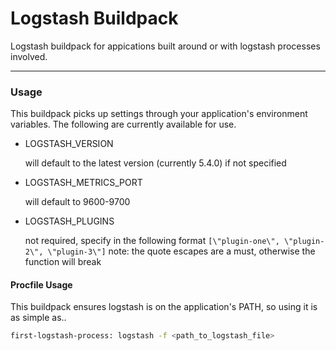 # Logstash Buildpack #
Logstash buildpack for appications built around or with logstash processes involved.

---
### Usage ###
This buildpack picks up settings through your application's environment variables.  The following are currently available for use.
* LOGSTASH_VERSION

   will default to the latest version (currently 5.4.0) if not specified
* LOGSTASH_METRICS_PORT

   will default to 9600-9700

* LOGSTASH_PLUGINS

   not required, specify in the following format `[\"plugin-one\", \"plugin-2\", \"plugin-3\"]`
   note: the quote escapes are a must, otherwise the function will break

#### Procfile Usage ####
This buildpack ensures logstash is on the application's PATH, so using it is as simple as..
```bash
first-logstash-process: logstash -f <path_to_logstash_file>
```
